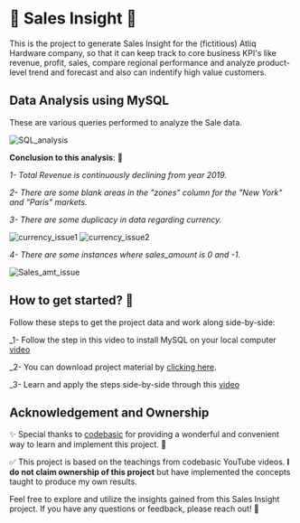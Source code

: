 # 🌟 Sales Insight 🌟

This is the project to generate Sales Insight for the  (fictitious) Atliq Hardware company, so that it can keep track to core business KPI's like revenue, profit, sales, compare regional performance and analyze product-level trend and forecast and also can indentify high value customers.

## Data Analysis using MySQL

These are various queries performed to analyze the Sale data.

![SQL_analysis](https://github.com/Ekshiv/PowerBi_Projects/assets/99724929/b7132270-fbf4-4176-b5ab-912306cb341f)

__Conclusion to this analysis__: 🔎

_1- Total Revenue is continuously declining from year 2019._

_2- There are some blank areas in the "zones" column for the "New York" and "Paris" markets._

_3- There are some duplicacy in data regarding currency._

![currency_issue1](https://github.com/Ekshiv/PowerBi_Projects/assets/99724929/87fafa88-fbb1-409b-b440-1a61f0b205e0)
![currency_issue2](https://github.com/Ekshiv/PowerBi_Projects/assets/99724929/dc42144d-99a3-453d-84c9-b755a7d505b3)

_4- There are some instances where sales_amount is 0 and -1._

![Sales_amt_issue](https://github.com/Ekshiv/PowerBi_Projects/assets/99724929/17e24118-7fe6-495f-b8eb-4e7b1df34ee4)

## How to get started? 🚀
Follow these steps to get the project data and work along side-by-side:

_1- Follow the step in this video to install MySQL on your local computer [video](https://www.youtube.com/watch?v=WuBcTJnIuzo)

_2- You can download project material by [clicking here](https://codebasics.io/resources/sales-insights-data-analysis-project).

_3- Learn and apply the steps side-by-side through this [video](https://www.youtube.com/playlist?list=PLeo1K3hjS3uva8pk1FI3iK9kCOKQdz1I9)

## Acknowledgement and Ownership

✨ Special thanks to [codebasic](https://codebasics.io/) for providing a wonderful and convenient way to learn and implement this project. 👏

✅ This project is based on the teachings from codebasic YouTube videos. **I do not claim ownership of this project** but have implemented the concepts taught to produce my own results.

Feel free to explore and utilize the insights gained from this Sales Insight project. If you have any questions or feedback, please reach out! 📧


